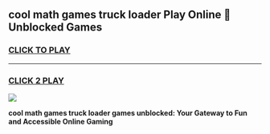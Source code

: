 
## cool math games truck loader Play Online 👋 Unblocked Games
<h3>
<a href="https://news.freeplayer.one?title=cool_math_games_truck_loader&ref=17CMG">CLICK TO PLAY</a></h3>
<hr>

<h3>
<a href="https://news.freeplayer.one?title=cool_math_games_truck_loader&ref=17CMG">CLICK 2 PLAY</a>
  
</h3>

<a href="https://news.freeplayer.one?title=cool_math_games_truck_loader&ref=17CMG/"><img src="https://clearcache.store/games.png"></a>


**cool math games truck loader games unblocked: Your Gateway to Fun and Accessible Online Gaming**
